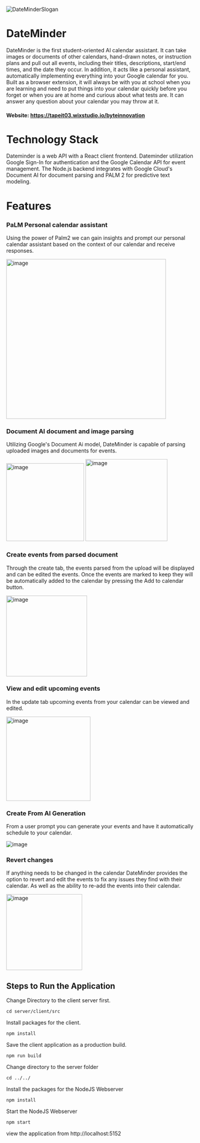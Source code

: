 ![DateMinderSlogan](https://github.com/OGarland001/gdsc-solution-challenge/assets/90644730/c4909e28-c421-4c60-8e11-f05a8c017a6f)

# DateMinder
DateMinder is the first student-oriented AI calendar assistant. It can take images or documents of other calendars, hand-drawn notes, or instruction plans and pull out all events, including their titles, descriptions, start/end times, and the date they occur. In addition, it acts like a personal assistant, automatically implementing everything into your Google calendar for you. Built as a browser extension, it will always be with you at school when you are learning and need to put things into your calendar quickly before you forget or when you are at home and curious about what tests are. It can answer any question about your calendar you may throw at it. 

#### Website: https://tapeit03.wixstudio.io/byteinnovation

# Technology Stack
Dateminder is a web API with a React client frontend. Dateminder utilization Google Sign-In for authentication and the Google Calendar API for event management. The Node.js backend integrates with Google Cloud's Document AI for document parsing and PALM 2 for predictive text modeling.

# Features


### PaLM Personal calendar assistant ###
Using the power of Palm2 we can gain insights and prompt our personal calendar assistant based on the context of our calendar and receive responses.

<img width="425" alt="image" src="https://github.com/OGarland001/gdsc-solution-challenge/assets/90644730/d2f5d713-96c1-4f2a-9e0c-9c30a696684d">


### Document AI document and image parsing ###
Utilizing Google's Document Ai model, DateMinder is capable of parsing uploaded images and documents for events.

<img width="207" alt="image" src="https://github.com/OGarland001/gdsc-solution-challenge/assets/90644730/be7a7e4d-1bf9-48b6-ad00-47f566f24c8d">
<img width="218" alt="image" src="https://github.com/OGarland001/gdsc-solution-challenge/assets/90644730/5ed2e082-a34d-4495-8f50-a808d08ab60e">


### Create events from parsed document ###
Through the create tab, the events parsed from the upload will be displayed and can be edited the events. Once the events are marked to keep they will be automatically added to the calendar by pressing the Add to calendar button.

<img width="215" alt="image" src="https://github.com/OGarland001/gdsc-solution-challenge/assets/90644730/cfb0f48e-d2f7-4dd8-904c-5f2ae645b5a5">


### View and edit upcoming events ###
In the update tab upcoming events from your calendar can be viewed and edited.

<img width="224" alt="image" src="https://github.com/OGarland001/gdsc-solution-challenge/assets/90644730/546ba2fb-063e-43fc-9678-4c327e861dbb">

### Create From AI Generation ###
From a user prompt you can generate your events and have it automatically schedule to your calendar.

![image](https://github.com/user-attachments/assets/dd7c8909-b533-41a7-8157-8431036297f7)


### Revert changes ###
If anything needs to be changed in the calendar DateMinder provides the option to revert and edit the events to fix any issues they find with their calendar. As well as the ability to re-add the events into their calendar.

<img width="202" alt="image" src="https://github.com/OGarland001/gdsc-solution-challenge/assets/90644730/3a625460-51e0-4326-84b9-ecbe4ec1bd9e">


## Steps to Run the Application

Change Directory to the client server first.
```
cd server/client/src
```
Install packages for the client.
```
npm install
```
Save the client application as a production build.
```
npm run build
```
Change directory to the server folder
```
cd ../../
```
Install the packages for the NodeJS Webserver
```
npm install
```
Start the NodeJS Webserver
```
npm start
```

view the application from http://localhost:5152


